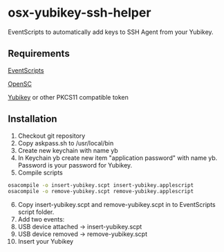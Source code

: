 # osx-yubikey-ssh-helper
EventScripts to automatically add keys to SSH Agent from your Yubikey.

## Requirements
[EventScripts](http://www.mousedown.net/mouseware/index.html)

[OpenSC](https://github.com/OpenSC/OpenSC)

[Yubikey](https://www.yubico.com/products/yubikey-hardware/yubikey4/) or other PKCS11 compatible token

## Installation

1. Checkout git repository
2. Copy askpass.sh to /usr/local/bin
3. Create new keychain with name yb
4. In Keychain yb create new item "application password" with name yb. Password is your password for Yubikey.
5. Compile scripts 
```bash
osacompile -o insert-yubikey.scpt insert-yubikey.applescript
osacompile -o remove-yubikey.scpt remove-yubikey.applescript
```
6. Copy insert-yubikey.scpt and remove-yubikey.scpt in to EventScripts script folder.
7. Add two events:
  1. USB device attached -> insert-yubikey.scpt
  2. USB device removed -> remove-yubikey.scpt
8. Insert your Yubikey
